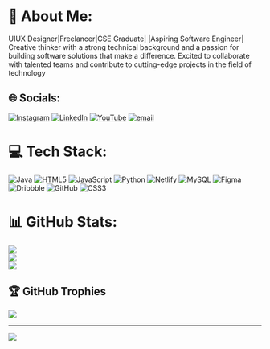 # 💫 About Me:
UIUX Designer|Freelancer|CSE Graduate| |Aspiring Software Engineer| <br>Creative thinker with a strong technical background and a passion for building software solutions that make a difference. Excited to collaborate with talented teams and contribute to cutting-edge projects in the field of technology


## 🌐 Socials:
[![Instagram](https://img.shields.io/badge/Instagram-%23E4405F.svg?logo=Instagram&logoColor=white)](https://instagram.com/vishnu_r_joshi) [![LinkedIn](https://img.shields.io/badge/LinkedIn-%230077B5.svg?logo=linkedin&logoColor=white)](https://linkedin.com/in/vishnu-r-joshi) [![YouTube](https://img.shields.io/badge/YouTube-%23FF0000.svg?logo=YouTube&logoColor=white)](https://youtube.com/@UCwilQB_xMzhIHGJkwVv9Dow) [![email](https://img.shields.io/badge/Email-D14836?logo=gmail&logoColor=white)](mailto:vishnurjoshi3@gmail.com) 

# 💻 Tech Stack:
![Java](https://img.shields.io/badge/java-%23ED8B00.svg?style=for-the-badge&logo=openjdk&logoColor=white) ![HTML5](https://img.shields.io/badge/html5-%23E34F26.svg?style=for-the-badge&logo=html5&logoColor=white) ![JavaScript](https://img.shields.io/badge/javascript-%23323330.svg?style=for-the-badge&logo=javascript&logoColor=%23F7DF1E) ![Python](https://img.shields.io/badge/python-3670A0?style=for-the-badge&logo=python&logoColor=ffdd54) ![Netlify](https://img.shields.io/badge/netlify-%23000000.svg?style=for-the-badge&logo=netlify&logoColor=#00C7B7) ![MySQL](https://img.shields.io/badge/mysql-4479A1.svg?style=for-the-badge&logo=mysql&logoColor=white) ![Figma](https://img.shields.io/badge/figma-%23F24E1E.svg?style=for-the-badge&logo=figma&logoColor=white) ![Dribbble](https://img.shields.io/badge/Dribbble-EA4C89?style=for-the-badge&logo=dribbble&logoColor=white) ![GitHub](https://img.shields.io/badge/github-%23121011.svg?style=for-the-badge&logo=github&logoColor=white) ![CSS3](https://img.shields.io/badge/css3-%231572B6.svg?style=for-the-badge&logo=css3&logoColor=white)
# 📊 GitHub Stats:
![](https://github-readme-stats.vercel.app/api?username=Vishnurj&theme=dark&hide_border=false&include_all_commits=false&count_private=false)<br/>
![](https://nirzak-streak-stats.vercel.app/?user=Vishnurj&theme=dark&hide_border=false)<br/>
![](https://github-readme-stats.vercel.app/api/top-langs/?username=Vishnurj&theme=dark&hide_border=false&include_all_commits=false&count_private=false&layout=compact)

## 🏆 GitHub Trophies
![](https://github-profile-trophy.vercel.app/?username=Vishnurj&theme=radical&no-frame=false&no-bg=true&margin-w=4)

---
[![](https://visitcount.itsvg.in/api?id=Vishnurj&icon=0&color=0)](https://visitcount.itsvg.in)

<!-- Proudly created with GPRM ( https://gprm.itsvg.in ) -->
